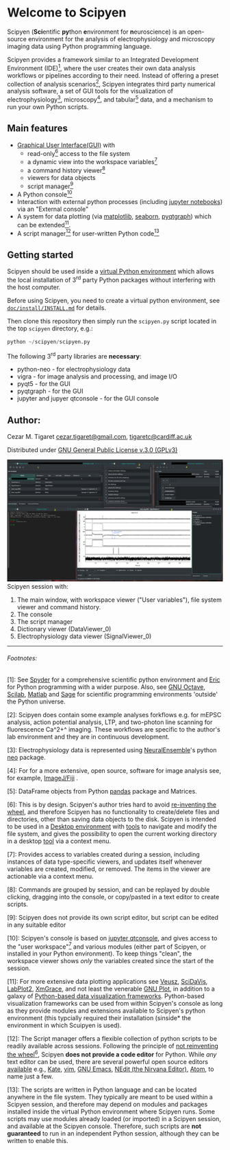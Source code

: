 # Welcome to Scipyen

Scipyen (**Sci**entific **py**thon **e**nvironment for **n**euroscience) is an
open-source environment for the analysis of electrophysiology and 
microscopy imaging data using Python programming language. 

Scipyen provides a framework similar to an Integrated 
Development Environment (IDE)[<sup>1</sup>](#NOTE_1), where the user creates their own data 
analysis workflows or pipelines according to their need. Instead of offering a preset collection of analysis scenarios[<sup>2</sup>](#NOTE_2), Scipyen integrates
third party numerical analysis software, a set of GUI tools for the visualization
of electrophysiology[<sup>3</sup>](#NOTE_3), microscopy[<sup>4</sup>](#NOTE_4), and tabular[<sup>5</sup>](#NOTE_5) data, and a
mechanism to run your own Python scripts.

## Main features
* [Graphical User Interface](https://en.wikipedia.org/wiki/Graphical_user_interface)[(GUI)](#Scipyen_screenshot) with 
    - read-only[<sup>6</sup>](#NOTE_6) access to the file system
    - a dynamic view into the workspace variables[<sup>7</sup>](#NOTE_7)
    - a command history viewer[<sup>8</sup>](#NOTE_8)
    - viewers for data objects
    - script manager[<sup>9</sup>](#Note_9)
* A Python console[<sup>10</sup>](#NOTE_10)
* Interaction with external python processes (including [jupyter notebooks](https://jupyter.org/)) via an "External console"
* A system for data plotting (via [matplotlib](https://matplotlib.org/), [seaborn](https://seaborn.pydata.org/), [pyqtgraph](https://www.pyqtgraph.org/)) which can be extended[<sup>11</sup>](#NOTE_11).
* A script manager[<sup>12</sup>](#NOTE_12) for user-written Python code[<sup>13</sup>](#NOTE_13)

## <a name=use_virtual_environment></a>Getting started
Scipyen should be used inside a [virtual Python environment](https://www.google.com/search?q=virtual+python+environment) which allows the local installation of 3<sup>rd</sup> party Python packages without interfering with the host computer. 

Before using Scipyen, you need to create a virtual python environment, see [`doc/install/INSTALL.md`](doc/install/INSTALL.md) for details.

Then clone this repository then simply run the `scipyen.py` script located
in the top `scipyen` directory, e.g.:
```python
python ~/scipyen/scipyen.py
```

The following 3<sup>rd</sup> party libraries are **necessary**:

* python-neo - for electrophysiology data
* vigra - for image analysis and processing, and image I/O
* pyqt5 - for the GUI
* pyqtgraph - for the GUI
* jupyter and jupyer qtconsole - for the GUI console

## Author:
Cezar M. Tigaret <cezar.tigaret@gmail.com>, <tigaretc@cardiff.ac.uk>

Distributed under [GNU General Public License v.3.0 (GPLv3)](https://www.gnu.org/licenses/gpl-3.0.en.html)


<a name=Scipyen_screenshot> ![Scipyen Screenshot](doc/ScipyenScreenshot1.png)</a>
Scipyen session with:

1. The main window, with workspace viewer ("User variables"), file system viewer and command history.
2. The console
3. The script manager
4. Dictionary viewer (DataViewer_0)
5. Electrophysiology data viewer (SignalViewer_0)



* * * 
###### Footnotes:
<a name=NOTE_1></a>[1]: See [Spyder](https://www.spyder-ide.org/) for a comprehensive scientific python environment
and [Eric](https://www.spyder-ide.org/) for Python programming with a wider purpose.
Also, see [GNU Octave](https://octave.org/), [Scilab](https://www.scilab.org/),
[Matlab](https://www.mathworks.com/products/matlab.html) 
and [Sage](https://www.sagemath.org/) for scientific programming environments 'outside' the Python universe.

<a name=NOTE_2></a>[2]: Scipyen does contain some example analyses forkflows e.g. 
for mEPSC analysis, action potential analysis, LTP, and two-photon line scanning 
for fluorescence Ca^2+^ imaging. These workflows are specific to the author's lab 
environment and they are in continuous development.

<a name=NOTE_3></a>[3]: Electrophysiology data is represented using [NeuralEnsemble](https://github.com/NeuralEnsemble)'s python [neo](https://github.com/NeuralEnsemble/python-neo) package.

<a name=NOTE_4></a>[4]: For for a more extensive,
open source, software for image analysis see, for example, [ImageJ/Fiji](https://fiji.sc/) .

<a name=NOTE_5></a>[5]: DataFrame objects from Python [pandas](https://pandas.pydata.org/) package and Matrices.

<a name=NOTE_6></a>[6]: This is by design. Scipyen's author tries hard to avoid 
[re-inventing the wheel](https://en.wikipedia.org/wiki/Reinventing_the_wheel), and therefore Scipyen has no functionality to create/delete files and directories, other than saving data objects to the disk. Scipyen is intended to be used in a [Desktop 
environment](https://en.wikipedia.org/wiki/Desktop_environment) with [tools](https://en.wikipedia.org/wiki/File_manager) to navigate and modify the file system, and gives the possibility to open the current working directory in
a desktop [tool](https://en.wikipedia.org/wiki/File_manager) via a context menu.

<a name=NOTE_7></a>[7]: Provides access to variables created during a session, including
instances of data type-specific viewers, and updates itself whenever variables are
created, modified, or removed. The items in the viewer are actionable via a context menu.

<a name=NOTE_8></a>[8]: Commands are grouped by session, and can be replayed by double clicking, dragging into the console, or copy/pasted in a text editor to create scripts.

<a name=NOTE_9></a>[9]: Scipyen does not provide its own script editor, but script can be edited in any suitable editor

<a name=NOTE_10></a>[10]: Scipyen's console is based on [jupyter qtconsole](https://qtconsole.readthedocs.io/en/stable/index.html), and gives access to the "user workspace"[<sup>7</sup>](#NOTE_7) and various modules (either part of Scipyen, or installed in your Python environment). To keep things "clean", the workspace viewer shows *only* the variables created since the start of the session.

<a name=NOTE_11></a>[11]: For more extensive data plotting applications see [Veusz](https://veusz.github.io/), [SciDaVis](https://scidavis.sourceforge.net/), [LabPlot2](https://labplot.kde.org/), [XmGrace](https://plasma-gate.weizmann.ac.il/Grace/), and not least the venerable [GNU Plot](http://www.gnuplot.info/), in addition to a galaxy of [Python-based data visualization frameworks](https://www.google.com/search?q=data+visualization+in+python). Python-based visualization frameworks can be used from within Scipyen's console as long as they provide modules and extensions available to Scipyen's python environment (this typcially required their installation (sinside* the environment in which Scuipyen is used).

<a name=NOTE_12></a>[12]: The Script manager offers a flexible collection of python scripts to be readily available across sessions. Following the principle of [not reinventing the wheel](https://en.wikipedia.org/wiki/Reinventing_the_wheel)[<sup>6</sup>](#NOTE_6), Scipyen **does not provide a code editor** for Python. While *any* text editor can be used, there are several powerful open source editors [available](https://en.wikipedia.org/wiki/List_of_text_editors) e.g., [Kate](https://kate-editor.org/), [vim](https://www.vim.org/), [GNU Emacs](https://www.gnu.org/software/emacs/), [NEdit (the Nirvana Editor)](https://sourceforge.net/projects/nedit/files/nedit-source/), [Atom](https://github.com/atom/atom), to name just a few.

<a name=NOTE_13></a>[13]: The scripts are written in Python language and can be located anywhere in the file system. They typically are meant to be used within a Scipyen session, and therefore may depend on modules and packages installed inside the virtual Python environment where Scipyen runs. Some scripts may use modules already loaded (or imported) in a Scipyen session, and available at the Scipyen console. Therefore, such scripts are **not guaranteed** to run in an independent Python session, although they can be written to enable this.








